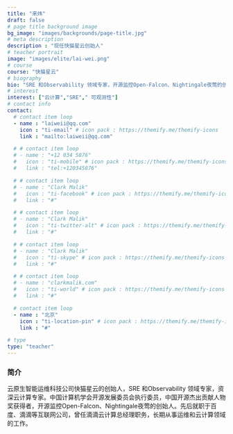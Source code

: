 ```yaml
---
title: "来炜"
draft: false
# page title background image
bg_image: "images/backgrounds/page-title.jpg"
# meta description
description : "现任快猫星云创始人"
# teacher portrait
image: "images/elite/lai-wei.png"
# course
course: "快猫星云"
# biography
bio: "SRE 和Observability 领域专家，开源监控Open-Falcon、Nightingale夜莺的创始人。"
# interest
interest: ["云计算","SRE"," 可观测性"]
# contact info
contact:
  # contact item loop
  - name : "laiweii@qq.com"
    icon : "ti-email" # icon pack : https://themify.me/themify-icons
    link : "mailto:laiweii@qq.com"

  # # contact item loop
  # - name : "+12 034 5876"
  #   icon : "ti-mobile" # icon pack : https://themify.me/themify-icons
  #   link : "tel:+120345876"

  # # contact item loop
  # - name : "Clark Malik"
  #   icon : "ti-facebook" # icon pack : https://themify.me/themify-icons
  #   link : "#"

  # # contact item loop
  # - name : "Clark Malik"
  #   icon : "ti-twitter-alt" # icon pack : https://themify.me/themify-icons
  #   link : "#"

  # # contact item loop
  # - name : "Clark Malik"
  #   icon : "ti-skype" # icon pack : https://themify.me/themify-icons
  #   link : "#"

  # # contact item loop
  # - name : "clarkmalik.com"
  #   icon : "ti-world" # icon pack : https://themify.me/themify-icons
  #   link : "#"

  # contact item loop
  - name : "北京"
    icon : "ti-location-pin" # icon pack : https://themify.me/themify-icons
    link : "#"

# type
type: "teacher"
---
```


### 简介

云原生智能运维科技公司快猫星云的创始人，SRE 和Observability 领域专家，资深云计算专家。中国计算机学会开源发展委员会执行委员，中国开源杰出贡献⼈物奖获得者，开源监控Open-Falcon、Nightingale夜莺的创始人。先后就职于百度、滴滴等互联网公司，曾任滴滴云计算总经理职务，长期从事运维和云计算领域的工作。